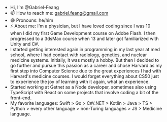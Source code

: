 - Hi, I’m @Gabriel-Feang
- 📫 How to reach me: gabriel.feang@gmail.com
- 😄 Pronouns: he/him
- ⚡ About me: I'm a physician, but I have loved coding since I was 10 when I did my first Game Development course on Adobe Flash. I then progressed to a 3dsMax course when 13 and later got familiarized with Unity and C#. 
- I started getting interested again in programming in my last year at med school, where I had contact with radiology, genetics, and nuclear medicine systems. Initially, it was mostly a hobby. But then I decided to go further and pursue this passion as a career and chose Harvard as my first step into Computer Science due to the great experiences I had with Harvard's medicine courses. I would forget everything about CS50 just to experience the joy of learning with it again, what an experience.
- Started working at Getnet as a Node developer, sometimes also using TypeScript with React on some projects that involve coding a bit of the front-end.
- My favorite languages: Swift > Go > C#/.NET > Kotlin > Java > TS > Python > every other language > non-Turing languages > JS > Medicine language.     

<!---
Gabriel-Feang/Gabriel-Feang is a ✨ special ✨ repository because its `README.md` (this file) appears on your GitHub profile.
You can click the Preview link to take a look at your changes.
--->
